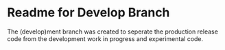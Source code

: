 # Readme for Develop Branch

The (develop)ment branch was created to seperate the production release code from the development work in progress and experimental code.
